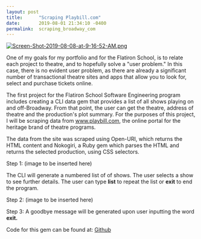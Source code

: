```yaml
---
layout: post
title:      "Scraping Playbill.com"
date:       2019-08-01 21:34:10 -0400
permalink:  scraping_broadway_com
---
```






[![Screen-Shot-2019-08-08-at-9-16-52-AM.png](https://i.postimg.cc/9FdBMmnc/Screen-Shot-2019-08-08-at-9-16-52-AM.png)](https://postimg.cc/qz7KDTrF)






One of my goals for my portfolio and for the Flatiron School, is to relate each project to theatre, and to hopefully solve a "user problem." In this case, there is no evident user problem, as there are already a significant number of transactional theatre sites and apps that allow you to look for, select and purchase tickets online. 

The first project for the Flatiron School Software Engineering program includes creating a CLI data gem that provides a list of all shows playing on and off-Broadway. From that point, the user can get the theatre, address of theatre and the production's plot summary. For the purposes of this project, I will be scraping data from 
www.playbill.com, the online portal for the heritage brand of theatre programs.

The data from the site was scraped using Open-URI, which returns the HTML content and Nokogiri, a Ruby gem which parses the HTML and returns the selected production, using CSS selectors.

Step 1: (image to be inserted here)

The CLI will generate a numbered list of of shows. The user selects a show to see further details. The user can type **list**  to repeat the list or **exit** to end the program.

Step 2: (image to be inserted here)


Step 3:
A goodbye message will be generated upon user inputting the word **exit.**



Code for this gem can be found at:
[Github](https://github.com/mitzvahgirl/showbillgemCLI)
